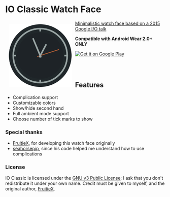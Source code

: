 # IO Classic Watch Face

<img src="watchface_screenshot.png" align="left"
width="200"
    hspace="10" vspace="10">

[Minimalistic watch face based on a 2015 Google I/O talk](http://i.imgur.com/ELY80tT.png)

**Compatible with Android Wear 2.0+ ONLY**

<a href="https://play.google.com/store/apps/details?id=io.nxt3.ioclassic">
    <img alt="Get it on Google Play"
        height="80"
        src="https://play.google.com/intl/en_us/badges/images/generic/en_badge_web_generic.png" />
</a>

<br><br>


## Features
  - Complication support
  - Customizable colors
  - Show/hide second hand
  - Full ambient mode support
  - Choose number of tick marks to show


### Special thanks
- [FruitieX](https://github.com/FruitieX/iowatch), for developing this watch face originally
- [seahorsepip](https://github.com/seahorsepip/LineWatchFace), since his code helped me understand how to use complications

### License
IO Classic is licensed under the [GNU v3 Public License](LICENSE); I ask that you don't redistribute it under your own name.
Credit must be given to myself, and the original author, [FruitieX](https://github.com/FruitieX/iowatch).
